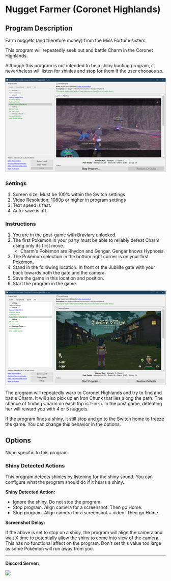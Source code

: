 # Nugget Farmer (Coronet Highlands)

## Program Description

Farm nuggets (and therefore money) from the Miss Fortune sisters.

This program will repeatedly seek out and battle Charm in the Coronet Highlands.

Although this program is not intended to be a shiny hunting program, it nevertheless will listen for shinies and stop for them if the user chooses so.

<img src="images/NuggetFarmerHighlands-0.png">


### Settings

1. Screen size: Must be 100% within the Switch settings
2. Video Resolution: 1080p or higher in program settings
3. Text speed is fast.
4. Auto-save is off.


### Instructions

1. You are in the post-game with Braviary unlocked.
2. The first Pokémon in your party must be able to reliably defeat Charm using only its first move.
    - Charm's Pokémon are Rhydon and Gengar. Gengar knows Hypnosis.
3. The Pokémon selection in the bottom right corner is on your first Pokémon.
4. Stand in the following location. In front of the Jubilife gate with your back towards both the gate and the camera.
5. Save the game in this location and position.
6. Start the program in the game.

<img src="images/NuggetFarmerHighlands-1.png">

The program will repeatedly warp to Coronet Highlands and try to find and battle Charm. It will also pick up an Iron Chunk that lies along the path. The chance of finding Charm on each trip is 1-in-5. In the post game, defeating her will reward you with 4 or 5 nuggets.

If the program finds a shiny, it still stop and go to the Switch home to freeze the game. You can change this behavior in the options.


## Options

None specific to this program.


### Shiny Detected Actions

This program detects shinies by listening for the shiny sound. You can configure what the program should do if it hears a shiny.

**Shiny Detected Action:**
- Ignore the shiny. Do not stop the program.
- Stop program. Align camera for a screenshot. Then go Home.
- Stop program. Align camera for a screenshot + video. Then go Home.

**Screenshot Delay:**

If the above is set to stop on a shiny, the program will align the camera and wait X time to potentially allow the shiny to come into view of the camera.
This has no functional affect on the program. Don't set this value too large as some Pokémon will run away from you.


<hr>

**Discord Server:** 

[<img src="https://canary.discordapp.com/api/guilds/695809740428673034/widget.png?style=banner2">](https://discord.gg/cQ4gWxN)
